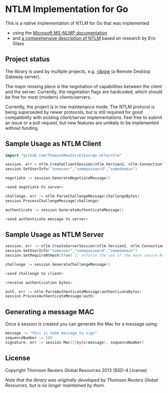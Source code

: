 # NTLM Implementation for Go

This is a native implementation of NTLM for Go that was implemented 
 - using the [Microsoft MS-NLMP documentation](http://msdn.microsoft.com/en-us/library/cc236621.aspx)
 - and [a comprehensive description of NTLM](https://davenport.sourceforge.net/ntlm.html) based on research by Eric Glass

## Project status

The library is used by multiple projects, e.g. [rdpgw](https://github.com/bolkedebruin/rdpgw) (a Remote Desktop Gateway server).

The major missing piece is the negotiation of capabilities between the client and the server. Currently, the negotiation flags are hardcoded, which should be fine for most (modern) clients/servers.

Currently, the project is in low maintenance mode. The NTLM protocol is being superseded by newer protocols, but is still required for good compatibility with existing client/server implementations. Feel free to submit an issue or a pull request, but new features are unlikely to be implemented without funding.

## Sample Usage as NTLM Client

```go
import "github.com/ThomsonReutersEikon/go-ntlm/ntlm"

session, err = ntlm.CreateClientSession(ntlm.Version2, ntlm.ConnectionlessMode)
session.SetUserInfo("someuser","somepassword","somedomain")

negotiate := session.GenerateNegotiateMessage()

<send negotiate to server>

challenge, err := ntlm.ParseChallengeMessage(challengeBytes)
session.ProcessChallengeMessage(challenge)

authenticate := session.GenerateAuthenticateMessage()

<send authenticate message to server>
```

## Sample Usage as NTLM Server

```go
session, err := ntlm.CreateServerSession(ntlm.Version2, ntlm.ConnectionlessMode)
session.SetUserInfo("someuser","somepassword","somedomain")
session.SetRequireNtHash(true) // enforce the use of the more secure Nt hash (instead of the accepting the old LM hash)

challenge := session.GenerateChallengeMessage()

<send challenge to client>

<receive authentication bytes>

auth, err := ntlm.ParseAuthenticateMessage(authenticateBytes)
session.ProcessAuthenticateMessage(auth)
```

## Generating a message MAC

Once a session is created you can generate the Mac for a message using:

```go
message := "this is some message to sign"
sequenceNumber := 100
signature, err := session.Mac([]byte(message), sequenceNumber)
```

## License
Copyright Thomson Reuters Global Resources 2013 (BSD-4 License)

_Note that the library was originally developed by Thomson Reuters Global Resources, but is no longer maintained by them._
